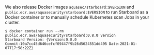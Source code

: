 We also release Docker images `aquasec/starboard:$VERSION` and `public.ecr.aws/aquasecurity/starboard:$VERSION` to run
Starboard as a Docker container or to manually schedule Kubernetes scan Jobs in your cluster.

```console
$ docker container run --rm public.ecr.aws/aquasecurity/starboard:0.8.0 version
Starboard Version: {Version:0.8.0 Commit:10a7cc45d646cefcf09447f9b26d5624551dd495 Date:2021-01-07T17:58:22Z}
```
